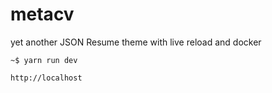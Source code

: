 # metacv

yet another JSON Resume theme with live reload and docker


```
~$ yarn run dev
```

 `http://localhost`

